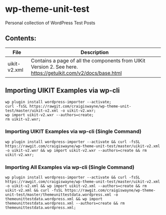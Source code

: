 # wp-theme-unit-test
Personal collection of WordPress Test Posts

## Contents:

| File         | Description                                                                                                  |
|--------------|--------------------------------------------------------------------------------------------------------------|
| uikit-v2.xml | Contains a page of all the components from UIKit Version 2. See here. https://getuikit.com/v2/docs/base.html |


## Importing UIKIT Examples via wp-cli

```
wp plugin install wordpress-importer --activate;
curl -fsSL https://rawgit.com/craigiswayne/wp-theme-unit-test/master/uikit-v2.xml -o uikit-v2.wxr;
wp import uikit-v2.wxr --authors=create;
rm uikit-v2.wxr;
```

### Importing UIKIT Examples via wp-cli (Single Command)
```
wp plugin install wordpress-importer --activate && curl -fsSL https://rawgit.com/craigiswayne/wp-theme-unit-test/master/uikit-v2.xml -o uikit-v2.wxr && wp import uikit-v2.wxr --authors=create && rm uikit-v2.wxr;
```

### Importing All Examples via wp-cli (Single Command)
```
wp plugin install wordpress-importer --activate && curl -fsSL https://rawgit.com/craigiswayne/wp-theme-unit-test/master/uikit-v2.xml -o uikit-v2.xml && wp import uikit-v2.xml --authors=create && rm uikit-v2.xml && curl -fsSL https://rawgit.com/craigiswayne/wp-theme-unit-test/master/themeunittestdata.wordpress.xml -o themeunittestdata.wordpress.xml && wp import themeunittestdata.wordpress.xml --authors=create && rm themeunittestdata.wordpress.xml;
```


